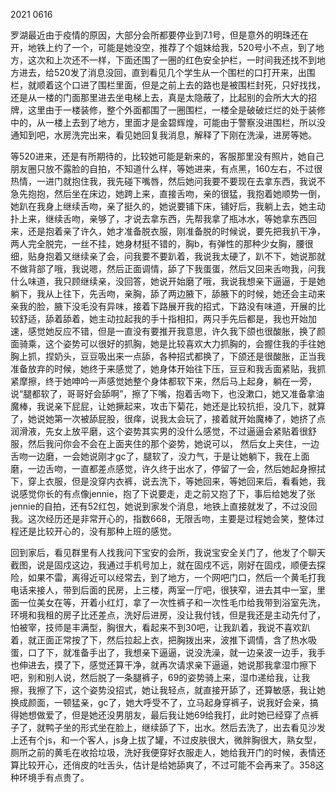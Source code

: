 2021 0616

罗湖最近由于疫情的原因，大部分会所都要停业到7.1号，但是意外的明珠还在开，地铁上约了一个，可能是她没空，推荐了个姐妹给我，520号小不点，到了地方，这次和上次还不一样，下面还围了一圈的红色安全护栏，一时间我还找不到地方进去，给520发了消息没回，直到看见几个学生从一个围栏的口打开来，出围栏，就顺着这个口进了围栏里面，但是之前上去的路也是被围栏封死，只好找找，还是从一楼的门面那里进去坐电梯上去，真是太隐蔽了，比起别的会所大大的招牌，这里由于一楼装修，整个外面都围了一圈围栏，一楼全是破破烂烂的处于装修中的，从一楼上去到了地方，里面才是金碧辉煌，可能由于警察没进围栏，所以没通知到吧，水房洗完出来，看见她回复我消息，解释了下刚在洗澡，进房等她。

等520进来，还是有所期待的，比较她可能是新来的，客服那里没有照片，她自己朋友圈只放不露脸的自拍，不知道什么样，等她进来，有点黑，160左右，不过很热情，一进门就抱住我，我先碰下嘴唇，然后她问我要不要现在去拿东西，我说不急先抱抱，然后坐在床边，她跨上来，直接舌吻，亲的很猛，我抱着她顺势一倒，她趴在我身上继续舌吻，亲了挺久的，她说要铺下床，铺好后，我躺上去，她主动扑上来，继续舌吻，亲够了，才说去拿东西，先帮我拿了瓶冰水，等她拿东西回来，还是抱着亲了许久，她才准备脱衣服，刚准备脱的时候说，要先把我扒干净，两人完全脱完，一丝不挂，她身材挺不错的，胸b，有弹性的那种少女胸，腰很细，贴身抱着又继续亲了会，问我要不要趴着，我说我太硬了，趴不下，她说那就不做背部了哦，我说嗯，然后正面调情，舔了下我蛋蛋，然后又回来舌吻我，问我什么味道，我只顾继续亲，没回答，她说开始磨了哦，我说我想亲下逼逼，于是她躺下，我从上往下，先舌吻，亲胸，舔了两边腋下，舔腋下的时候，她还会主动来亲我的脸，腋下没毛没有异味，接着下路展开我的招式，下路没有味道，开展的比较舒适，舔着舔着，她主动拉起我的手十指相扣，两只手先后都是，我也开始加速，感觉她反应不错，但是一直没有要推开我意思，许久我下颌也很酸胀，换了颜面骑乘，这个姿势可以很好的抓胸，她是比较喜欢大力抓胸的，会握住我的手往她胸上抓，捏奶头，豆豆吸出来一点舔，各种招式都换了，下颌还是很酸胀，正当我准备放弃的时候，她终于来感觉了，她身体开始往下压，豆豆和我舌面紧贴，我抓紧摩擦，终于她呻吟一声感觉她整个身体都软下来，然后马上起身，躺在一旁，说“腿都软了，哥哥好会舔啊”，擦了下嘴，抱着舌吻下，也没漱口，她又准备拿油魔棒，我说亲下屁屁，让她撅起来，攻击下菊花，她还是比较抗拒，没几下，就算了，她说她第一次被舔屁股，很痒，说我太会玩了，接着就开始魔棒了，她挤了点润滑液，先女上放平磨，这个姿势其实男的没什么感觉，不过逼逼会紧贴着很舒服，然后我问你会不会在上面夹住的那个姿势，她说可以， 然后女上夹住，一边舌吻一边磨，一会她说刚才gc了，腿软了，没力气，于是让她躺下，我在上面磨，一边舌吻，一直都差点感觉，许久终于出水了，停留了一会，然后她起身擦拭下，穿上衣服，但是没穿内衣裤，说去洗下，等她回来，等她回来后，看看她，我说感觉你长的有点像jennie，抱了下说要走，走之前又抱了下，事后给她发了张jennie的自拍，还有52红包，她说到家发个消息，地铁上直接就发了，不过没回我。这次经历还是非常开心的，指数668，无限舌吻，主要是过程她会笑，整体过程还是比较开心的，没有那种上班的感觉。

回到家后，看见群里有人找我问下宝安的会所，我说宝安全关门了，他发了个聊天截图，说是固戍这边，我通过手机号加上，就在固戍不远，刚好在固戍，顺便去探险，如果不雷，离得近可以经常去，到了地方，一个网吧门口，然后一个黄毛打我电话来接人，带到后面的民房，上三楼，两室一厅吧，很狭窄，进去其中一室，里面一位美女在等，开着小红灯，拿了一次性裤子和一次性毛巾给我带到浴室先洗，环境和我租的房子比还差点，洗好后进房，没让我付钱，但是我还是主动先付了，怕被宰，技师是丰满型，胸很大，看起来不到30吧，让我趴着，我说不喜欢趴着，就正面正常按了下，然后拉起上衣，把胸拨出来，波推下调情，含了热水吸蛋，口了下，就准备手出了，我想亲下逼逼，说没洗澡，就一边亲波一边手，我手也伸进去，摸了下，感觉还算干净，就再次请求亲下逼逼，她说那我拿湿巾擦下吧，别和别人说，然后脱了一条腿裤子，69的姿势骑上来，湿巾递给我，让我擦，我擦了下，这个姿势没招式，她让我轻点，就直接开舔了，还算敏感，我让她换成颜面，一顿猛亲，gc了，她大呼受不了，立马起身穿裤子，说我好会亲，搞得她想做爱了，但是她还没男朋友，最后我让她69给我打，此时她已经穿了点裤子了，就鸭子坐的形式坐在脸上，继续舔了下，出水。然后去洗了，出去看见沙发上还有个js，和一个客人，js身上拔了罐，不过皮肤很大，微胖胸很大，熟女型，厕所之前的黄毛在收拾垃圾，洗好我便穿好衣服走人，她给我开门的时候，表情还算比较开心，还俏皮的吐舌头，估计是给她舔爽了，不过可能不会再来了。358这种环境手有点贵了。

